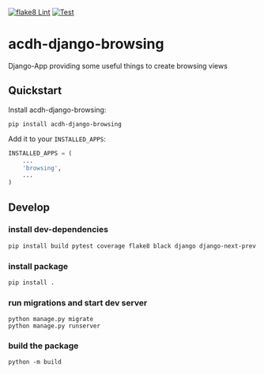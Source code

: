 [![flake8 Lint](https://github.com/acdh-oeaw/acdh-django-browsing/actions/workflows/lint.yml/badge.svg)](https://github.com/acdh-oeaw/acdh-django-browsing/actions/workflows/lint.yml)
[![Test](https://github.com/acdh-oeaw/acdh-django-browsing/actions/workflows/test.yml/badge.svg)](https://github.com/acdh-oeaw/acdh-django-browsing/actions/workflows/test.yml)

# acdh-django-browsing

Django-App providing some useful things to create browsing views

## Quickstart

Install acdh-django-browsing:

`pip install acdh-django-browsing`

Add it to your `INSTALLED_APPS`:

```python
INSTALLED_APPS = (
    ...
    'browsing',
    ...
)
```


## Develop

### install dev-dependencies
```bash
pip install build pytest coverage flake8 black django django-next-prev
```

### install package
```bash
pip install .
```

### run migrations and start dev server
```
python manage.py migrate
python manage.py runserver
```

### build the package

```
python -m build
```